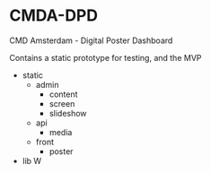 # CMDA-DPD
CMD Amsterdam - Digital Poster Dashboard

Contains a static prototype for testing, and the MVP

 - static 
 	- admin
 		- content
 		- screen
 		- slideshow
 	- api
 		- media
 	- front
 		- poster
 - lib
W